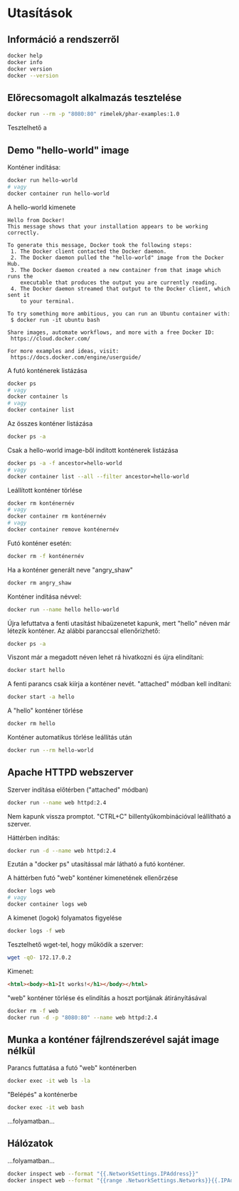 # Utasítások

## Információ a rendszerről

```bash
docker help
docker info
docker version
docker --version
```

## Előrecsomagolt alkalmazás tesztelése

```bash
docker run --rm -p "8080:80" rimelek/phar-examples:1.0
```
Tesztelhető a 

## Demo "hello-world" image

Konténer indítása:

```bash
docker run hello-world
# vagy
docker container run hello-world
```
A hello-world kimenete

```text
Hello from Docker!
This message shows that your installation appears to be working correctly.

To generate this message, Docker took the following steps:
 1. The Docker client contacted the Docker daemon.
 2. The Docker daemon pulled the "hello-world" image from the Docker Hub.
 3. The Docker daemon created a new container from that image which runs the
    executable that produces the output you are currently reading.
 4. The Docker daemon streamed that output to the Docker client, which sent it
    to your terminal.

To try something more ambitious, you can run an Ubuntu container with:
 $ docker run -it ubuntu bash

Share images, automate workflows, and more with a free Docker ID:
 https://cloud.docker.com/

For more examples and ideas, visit:
 https://docs.docker.com/engine/userguide/
```     

A futó konténerek listázása

```bash
docker ps
# vagy
docker container ls
# vagy 
docker container list
```

Az összes konténer listázása

```bash
docker ps -a
```
Csak a hello-world image-ből indított konténerek listázása

```bash
docker ps -a -f ancestor=hello-world
# vagy
docker container list --all --filter ancestor=hello-world
```

Leállított konténer törlése

```bash
docker rm konténernév
# vagy
docker container rm konténernév
# vagy
docker container remove konténernév
```

Futó konténer esetén:
```bash
docker rm -f konténernév
```

Ha a konténer generált neve "angry_shaw"

```bash
docker rm angry_shaw
```

Konténer indítása névvel:

```bash
docker run --name hello hello-world
```

Újra lefuttatva a fenti utasítást hibaüzenetet kapunk, mert "hello" néven már létezik konténer.
Az alábbi paranccsal ellenőrizhető:

```bash
docker ps -a
```

Viszont már a megadott néven lehet rá hivatkozni és újra elindítani:

```bash
docker start hello
```

A fenti parancs csak kiírja a konténer nevét. "attached" módban kell indítani:

```bash
docker start -a hello
```

A "hello" konténer törlése

```bash
docker rm hello
```

Konténer automatikus törlése leállítás után

```bash
docker run --rm hello-world
```

## Apache HTTPD webszerver

Szerver indítása előtérben ("attached" módban)

```bash
docker run --name web httpd:2.4
```

Nem kapunk vissza promptot. "CTRL+C" billentyűkombinációval leállítható a szerver.

Háttérben indítás:

```bash
docker run -d --name web httpd:2.4
```
Ezután a "docker ps" utasítással már látható a futó konténer.

A háttérben futó "web" konténer kimenetének ellenőrzése

```bash
docker logs web
# vagy 
docker container logs web
```

A kimenet (logok) folyamatos figyelése

```bash
docker logs -f web
```

Tesztelhető wget-tel, hogy működik a szerver:

```bash
wget -qO- 172.17.0.2
```
Kimenet:
```html
<html><body><h1>It works!</h1></body></html>
```

"web" konténer törlése és elindítás a hoszt portjának átirányításával

```bash
docker rm -f web
docker run -d -p "8080:80" --name web httpd:2.4
```

## Munka a konténer fájlrendszerével saját image nélkül

Parancs futtatása a futó "web" konténerben

```bash
docker exec -it web ls -la
```

"Belépés" a konténerbe

```bash
docker exec -it web bash
```

...folyamatban...

## Hálózatok

...folyamatban...

```bash
docker inspect web --format "{{.NetworkSettings.IPAddress}}"
docker inspect web --format "{{range .NetworkSettings.Networks}}{{.IPAddress}} {{end}}"
```




